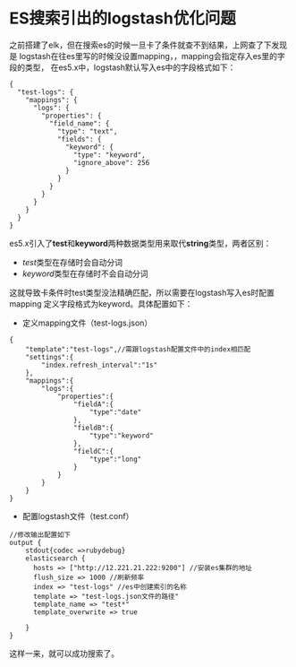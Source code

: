 # ES搜索引出的logstash优化问题
之前搭建了elk，但在搜索es的时候一旦卡了条件就查不到结果，上网查了下发现是
logstash在往es里写的时候没设置mapping，，mapping会指定存入es里的字段的类型，
在es5.x中，logstash默认写入es中的字段格式如下：
```
{
  "test-logs": {
    "mappings": {
      "logs": {
        "properties": {
          "field_name": {
            "type": "text",
            "fields": {
              "keyword": {
                "type": "keyword",
                "ignore_above": 256
              }
            }
          }
        }
      }
    }
  }
}
```
es5.x引入了**test**和**keyword**两种数据类型用来取代**string**类型，两者区别：
- *test*类型在存储时会自动分词
- *keyword*类型在存储时不会自动分词

这就导致卡条件时test类型没法精确匹配，所以需要在logstash写入es时配置mapping
定义字段格式为keyword。具体配置如下：
- 定义mapping文件（test-logs.json）
```
{
    "template":"test-logs",//需跟logstash配置文件中的index相匹配
    "settings":{
        "index.refresh_interval":"1s"
    },
    "mappings":{
        "logs":{
            "properties":{
                "fieldA":{
                    "type":"date"
                },
                "fieldB":{
                    "type":"keyword"
                },
                "fieldC":{
                    "type":"long"
                }
            }
        }
    }
}
```
- 配置logstash文件（test.conf）
```
//修改输出配置如下
output {
    stdout{codec =>rubydebug}
    elasticsearch {
      hosts => ["http://12.221.21.222:9200"] //安装es集群的地址
      flush_size => 1000 //刷新频率
      index => "test-logs" //es中创建索引的名称
      template => "test-logs.json文件的路径"
      template_name => "test*"
      template_overwrite => true

    }
}
```

这样一来，就可以成功搜索了。
